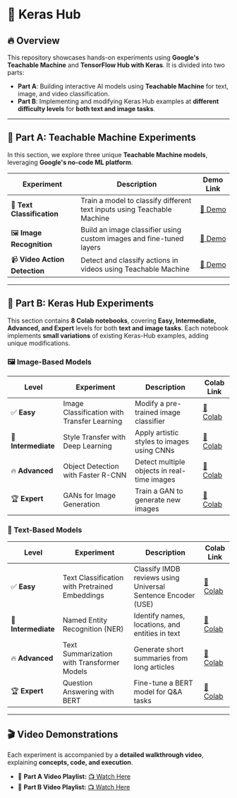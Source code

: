 # 🚀 Keras Hub  

## 🔥 Overview  
This repository showcases hands-on experiments using **Google's Teachable Machine** and **TensorFlow Hub with Keras**. It is divided into two parts:  
- **Part A**: Building interactive AI models using **Teachable Machine** for text, image, and video classification.  
- **Part B**: Implementing and modifying Keras Hub examples at **different difficulty levels** for **both text and image tasks**.

---

## 📌 Part A: Teachable Machine Experiments  
In this section, we explore three unique **Teachable Machine models**, leveraging **Google's no-code ML platform**.  

| Experiment | Description | Demo Link | 
|------------|-------------|-----------|
| 📝 **Text Classification** | Train a model to classify different text inputs using Teachable Machine | [🔗 Demo](#) | 
| 🖼️ **Image Recognition** | Build an image classifier using custom images and fine-tuned layers | [🔗 Demo](#) |
| 📹 **Video Action Detection** | Detect and classify actions in videos using Teachable Machine | [🔗 Demo](#) |
 
---

## 📌 Part B: Keras Hub Experiments  
This section contains **8 Colab notebooks**, covering **Easy, Intermediate, Advanced, and Expert** levels for both **text and image tasks**. Each notebook implements **small variations** of existing Keras-Hub examples, adding unique modifications.  

### 🖼️ Image-Based Models  
| Level | Experiment | Description | Colab Link | 
|--------|------------|-------------|------------|
| ✅ **Easy** | Image Classification with Transfer Learning | Modify a pre-trained image classifier | [🔗 Colab](https://github.com/syedanida/Keras-Hub/blob/main/Keras-examples/image-based-model/1_Mobilenetv2Transfer.ipynb) | 
| 🚀 **Intermediate** | Style Transfer with Deep Learning | Apply artistic styles to images using CNNs | [🔗 Colab](https://github.com/syedanida/Keras-Hub/blob/main/Keras-examples/image-based-model/2_Fine_TuningEfficientNet.ipynb) | 
| 🔥 **Advanced** | Object Detection with Faster R-CNN | Detect multiple objects in real-time images | [🔗 Colab](https://github.com/syedanida/Keras-Hub/blob/main/Keras-examples/image-based-model/3_ImageSegmentationwithDeepLabV3%2B.ipynb) | 
| 🏆 **Expert** | GANs for Image Generation | Train a GAN to generate new images | [🔗 Colab](https://github.com/syedanida/Keras-Hub/blob/main/Keras-examples/image-based-model/4_CycleGAN_Images_Generation.ipynb) | 

### 📜 Text-Based Models  
| Level | Experiment | Description | Colab Link | 
|--------|------------|-------------|------------|
| ✅ **Easy** | Text Classification with Pretrained Embeddings | Classify IMDB reviews using Universal Sentence Encoder (USE) | [🔗 Colab](https://github.com/syedanida/Keras-Hub/blob/main/Keras-examples/text-based-models/5_SentimentClassification.ipynb) |
| 🚀 **Intermediate** | Named Entity Recognition (NER) | Identify names, locations, and entities in text | [🔗 Colab](https://github.com/syedanida/Keras-Hub/blob/main/Keras-examples/text-based-models/6_Fine_TuningDistilBERT.ipynb) | 
| 🔥 **Advanced** | Text Summarization with Transformer Models | Generate short summaries from long articles | [🔗 Colab](https://github.com/syedanida/Keras-Hub/blob/main/Keras-examples/text-based-models/7_AdvancedMulti_TaskNLPwithBERT.ipynb) | 
| 🏆 **Expert** | Question Answering with BERT | Fine-tune a BERT model for Q&A tasks | [🔗 Colab](https://github.com/syedanida/Keras-Hub/blob/main/Keras-examples/text-based-models/8_CustomTransformerModelforTextClassification.ipynb) | 

---

## 🎬 Video Demonstrations  
Each experiment is accompanied by a **detailed walkthrough video**, explaining **concepts, code, and execution**.  
- 🔗 **Part A Video Playlist:** [📺 Watch Here](#)  
- 🔗 **Part B Video Playlist:** [📺 Watch Here](#)  
